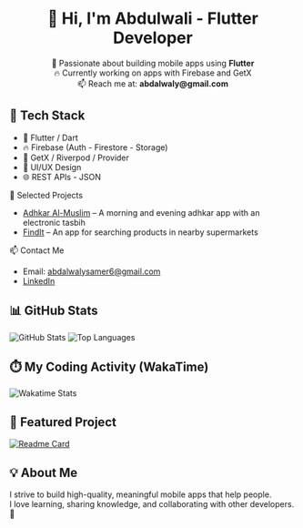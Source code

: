<h1 align="center">👋 Hi, I'm Abdulwali - Flutter Developer</h1>

<p align="center">
  💙 Passionate about building mobile apps using <strong>Flutter</strong><br>
  🔥 Currently working on apps with Firebase and GetX<br>
  📫 Reach me at: <strong>abdalwaly@gmail.com</strong>
</p>

## 💼 Tech Stack

- 🎯 Flutter / Dart  
- 🔥 Firebase (Auth - Firestore - Storage)  
- 📱 GetX / Riverpod / Provider  
- 🎨 UI/UX Design  
- 🌐 REST APIs - JSON  


🚀 Selected Projects

* [Adhkar Al-Muslim](https://github.com/Abody-Aho/Moslem_App) – A morning and evening adhkar app with an electronic tasbih
* [FindIt](https://github.com/Abody-Aho/findit-app) – An app for searching products in nearby supermarkets

📫 Contact Me

* Email: [abdalwalysamer6@gmail.com](mailto:abdalwalysamer6@gmail.com)
* [LinkedIn](https://linkedin.com/in/yourprofile)

## 📊 GitHub Stats

![GitHub Stats](https://github-readme-stats.vercel.app/api?username=Abody-Aho&show_icons=true&theme=radical)
![Top Languages](https://github-readme-stats.vercel.app/api/top-langs/?username=Abody-Aho&layout=compact&theme=radical)


## ⏱️ My Coding Activity (WakaTime)

![Wakatime Stats](https://github-readme-stats.vercel.app/api/wakatime?username=Abody&theme=radical)


## 📌 Featured Project

[![Readme Card](https://github-readme-stats.vercel.app/api/pin/?username=Abody-Aho&repo=Moslem_App)](https://github.com/Abody-Aho/Moslem_App)


## 💡 About Me

I strive to build high-quality, meaningful mobile apps that help people.  
I love learning, sharing knowledge, and collaborating with other developers. 🚀
